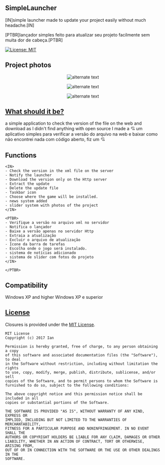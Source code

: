 ## SimpleLauncher

[IN]simple launcher made to update your project easily without much headache.[IN]

[PTBR]lançador simples feito para atualizar seu projeto facilmente sem muita dor de cabeça.[PTBR]


[![License: MIT](https://img.shields.io/badge/License-MIT-yellow.svg)](https://opensource.org/licenses/MIT)
 
## Project photos

 <p align="center"> 
    <img src="https://i.imgur.com/CyKvKT6.png" alt="alternate text">
 </p>
 
  <p align="center"> 
    <img src="https://i.imgur.com/lNwxc9w.png" alt="alternate text">
 </p>
 
   <p align="center"> 
    <img src="https://i.imgur.com/ug17QFJ.png" alt="alternate text">
 </p>
 
 ## [What should it be?](#Whatshoulditbe?)

<IN>a simple application to check the version of the file on the web and download as I didn't find anything with open source I made a 💘</IN>
<PTBR>um aplicativo simples para verificar a versão do arquivo na web e baixar como não encontrei nada com código aberto, fiz um 💘</PTBR>


## Functions

```text
<IN>
- Check the version in the xml file on the server
- Notify the launcher
- Download the version only on the Http server
- Extract the update
- Delete the update file
- Taskbar icon
- Choose where the game will be installed.
- news system added
- slider system with photos of the project
</IN>
```

 ```text
<PTBR>
- Verifique a versão no arquivo xml no servidor
- Notifica o lançador
- Baixe a versão apenas no servidor Http
- Extraia a atualização
- Excluir o arquivo de atualização
- Ícone da barra de tarefas
- Escolha onde o jogo será instalado.
- sistema de notícias adicionado
- sistema de slider com fotos do projeto
</IN>

 </PTBR>
```
## Compatibility
<IN>Windows XP and higher</IN>
<PTBR>Windows XP e superior</PTBR>

## [License](#license)


Closures is provided under the [MIT License](https://github.com/Ian03/SimpleLauncher/blob/master/LICENSE).

```text
MIT License
Copyright (c) 2017 Ian

Permission is hereby granted, free of charge, to any person obtaining a copy
of this software and associated documentation files (the "Software"), to deal
in the Software without restriction, including without limitation the rights
to use, copy, modify, merge, publish, distribute, sublicense, and/or sell
copies of the Software, and to permit persons to whom the Software is
furnished to do so, subject to the following conditions:

The above copyright notice and this permission notice shall be included in all
copies or substantial portions of the Software.

THE SOFTWARE IS PROVIDED "AS IS", WITHOUT WARRANTY OF ANY KIND, EXPRESS OR
IMPLIED, INCLUDING BUT NOT LIMITED TO THE WARRANTIES OF MERCHANTABILITY,
FITNESS FOR A PARTICULAR PURPOSE AND NONINFRINGEMENT. IN NO EVENT SHALL THE
AUTHORS OR COPYRIGHT HOLDERS BE LIABLE FOR ANY CLAIM, DAMAGES OR OTHER
LIABILITY, WHETHER IN AN ACTION OF CONTRACT, TORT OR OTHERWISE, ARISING FROM,
OUT OF OR IN CONNECTION WITH THE SOFTWARE OR THE USE OR OTHER DEALINGS IN THE
SOFTWARE.
```
